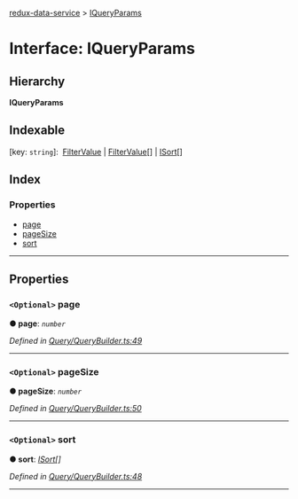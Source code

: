 [redux-data-service](../README.md) > [IQueryParams](../interfaces/iqueryparams.md)

# Interface: IQueryParams

## Hierarchy

**IQueryParams**

## Indexable

\[key: `string`\]:&nbsp; [FilterValue](../#filtervalue) &#124; [FilterValue](../#filtervalue)[] &#124; [ISort](isort.md)[]

## Index

### Properties

* [page](iqueryparams.md#page)
* [pageSize](iqueryparams.md#pagesize)
* [sort](iqueryparams.md#sort)

---

## Properties

<a id="page"></a>

### `<Optional>` page

**● page**: *`number`*

*Defined in [Query/QueryBuilder.ts:49](https://github.com/Rediker-Software/redux-data-service/blob/5fcb9dc/src/Query/QueryBuilder.ts#L49)*

___
<a id="pagesize"></a>

### `<Optional>` pageSize

**● pageSize**: *`number`*

*Defined in [Query/QueryBuilder.ts:50](https://github.com/Rediker-Software/redux-data-service/blob/5fcb9dc/src/Query/QueryBuilder.ts#L50)*

___
<a id="sort"></a>

### `<Optional>` sort

**● sort**: *[ISort](isort.md)[]*

*Defined in [Query/QueryBuilder.ts:48](https://github.com/Rediker-Software/redux-data-service/blob/5fcb9dc/src/Query/QueryBuilder.ts#L48)*

___

